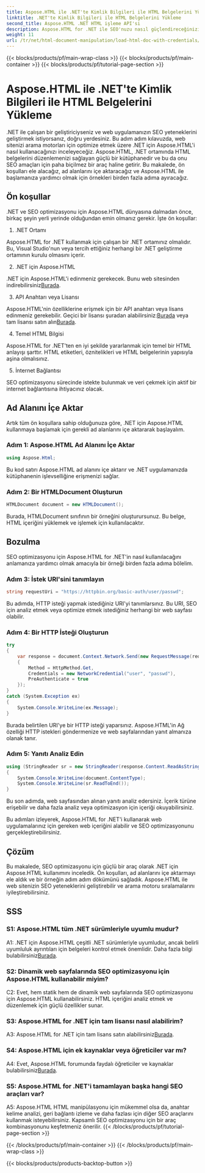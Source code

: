 ```yaml
---
title: Aspose.HTML ile .NET'te Kimlik Bilgileri ile HTML Belgelerini Yükleme
linktitle: .NET'te Kimlik Bilgileri ile HTML Belgelerini Yükleme
second_title: Aspose.HTML .NET HTML işleme API'si
description: Aspose.HTML for .NET ile SEO'nuzu nasıl güçlendireceğinizi öğrenin. Sıralamaları artırın, web içeriğini analiz edin ve arama motorları için optimize edin.
weight: 11
url: /tr/net/html-document-manipulation/load-html-doc-with-credentials/
---
```


{{< blocks/products/pf/main-wrap-class >}}
{{< blocks/products/pf/main-container >}}
{{< blocks/products/pf/tutorial-page-section >}}

# Aspose.HTML ile .NET'te Kimlik Bilgileri ile HTML Belgelerini Yükleme


.NET ile çalışan bir geliştiriciyseniz ve web uygulamanızın SEO yeteneklerini geliştirmek istiyorsanız, doğru yerdesiniz. Bu adım adım kılavuzda, web sitenizi arama motorları için optimize etmek üzere .NET için Aspose.HTML'i nasıl kullanacağınızı inceleyeceğiz. Aspose.HTML, .NET ortamında HTML belgelerini düzenlemenizi sağlayan güçlü bir kütüphanedir ve bu da onu SEO amaçları için paha biçilmez bir araç haline getirir. Bu makalede, ön koşulları ele alacağız, ad alanlarını içe aktaracağız ve Aspose.HTML ile başlamanıza yardımcı olmak için örnekleri birden fazla adıma ayıracağız.

## Ön koşullar

.NET ve SEO optimizasyonu için Aspose.HTML dünyasına dalmadan önce, birkaç şeyin yerli yerinde olduğundan emin olmanız gerekir. İşte ön koşullar:

1. .NET Ortamı

Aspose.HTML for .NET kullanmak için çalışan bir .NET ortamınız olmalıdır. Bu, Visual Studio'nun veya tercih ettiğiniz herhangi bir .NET geliştirme ortamının kurulu olmasını içerir.

2. .NET için Aspose.HTML

.NET için Aspose.HTML'i edinmeniz gerekecek. Bunu web sitesinden indirebilirsiniz[Burada](https://releases.aspose.com/html/net/). 

3. API Anahtarı veya Lisansı

 Aspose.HTML'nin özelliklerine erişmek için bir API anahtarı veya lisans edinmeniz gerekebilir. Geçici bir lisansı şuradan alabilirsiniz:[Burada](https://purchase.aspose.com/temporary-license/) veya tam lisansı satın alın[Burada](https://purchase.aspose.com/buy).

4. Temel HTML Bilgisi

Aspose.HTML for .NET'ten en iyi şekilde yararlanmak için temel bir HTML anlayışı şarttır. HTML etiketleri, öznitelikleri ve HTML belgelerinin yapısıyla aşina olmalısınız.

5. İnternet Bağlantısı

SEO optimizasyonu sürecinde istekte bulunmak ve veri çekmek için aktif bir internet bağlantısına ihtiyacınız olacak.

## Ad Alanını İçe Aktar

Artık tüm ön koşullara sahip olduğunuza göre, .NET için Aspose.HTML kullanmaya başlamak için gerekli ad alanlarını içe aktararak başlayalım.

### Adım 1: Aspose.HTML Ad Alanını İçe Aktar

```csharp
using Aspose.Html;
```

Bu kod satırı Aspose.HTML ad alanını içe aktarır ve .NET uygulamanızda kütüphanenin işlevselliğine erişmenizi sağlar.

### Adım 2: Bir HTMLDocument Oluşturun

```csharp
HTMLDocument document = new HTMLDocument();
```

Burada, HTMLDocument sınıfının bir örneğini oluşturursunuz. Bu belge, HTML içeriğini yüklemek ve işlemek için kullanılacaktır.

## Bozulma

SEO optimizasyonu için Aspose.HTML for .NET'in nasıl kullanılacağını anlamanıza yardımcı olmak amacıyla bir örneği birden fazla adıma bölelim.

### Adım 3: İstek URI'sini tanımlayın

```csharp
string requestUri = "https://httpbin.org/basic-auth/user/passwd";
```

Bu adımda, HTTP isteği yapmak istediğiniz URI'yi tanımlarsınız. Bu URI, SEO için analiz etmek veya optimize etmek istediğiniz herhangi bir web sayfası olabilir.

### Adım 4: Bir HTTP İsteği Oluşturun

```csharp
try
{
    var response = document.Context.Network.Send(new RequestMessage(requestUri)
    {
        Method = HttpMethod.Get,
        Credentials = new NetworkCredential("user", "passwd"),
        PreAuthenticate = true
    });
}
catch (System.Exception ex)
{
    System.Console.WriteLine(ex.Message);
}
```

Burada belirtilen URI'ye bir HTTP isteği yaparsınız. Aspose.HTML'in Ağ özelliği HTTP istekleri göndermenize ve web sayfalarından yanıt almanıza olanak tanır.

### Adım 5: Yanıtı Analiz Edin

```csharp
using (StringReader sr = new StringReader(response.Content.ReadAsString()))
{
    System.Console.WriteLine(document.ContentType);
    System.Console.WriteLine(sr.ReadToEnd());
}
```

Bu son adımda, web sayfasından alınan yanıtı analiz edersiniz. İçerik türüne erişebilir ve daha fazla analiz veya optimizasyon için içeriği okuyabilirsiniz.

Bu adımları izleyerek, Aspose.HTML for .NET'i kullanarak web uygulamalarınız için gereken web içeriğini alabilir ve SEO optimizasyonunu gerçekleştirebilirsiniz.

## Çözüm

Bu makalede, SEO optimizasyonu için güçlü bir araç olarak .NET için Aspose.HTML kullanımını inceledik. Ön koşulları, ad alanlarını içe aktarmayı ele aldık ve bir örneğin adım adım dökümünü sağladık. Aspose.HTML ile web sitenizin SEO yeteneklerini geliştirebilir ve arama motoru sıralamalarını iyileştirebilirsiniz.

## SSS

### S1: Aspose.HTML tüm .NET sürümleriyle uyumlu mudur?

 A1: .NET için Aspose.HTML çeşitli .NET sürümleriyle uyumludur, ancak belirli uyumluluk ayrıntıları için belgeleri kontrol etmek önemlidir. Daha fazla bilgi bulabilirsiniz[Burada](https://reference.aspose.com/html/net/).

### S2: Dinamik web sayfalarında SEO optimizasyonu için Aspose.HTML kullanabilir miyim?

C2: Evet, hem statik hem de dinamik web sayfalarında SEO optimizasyonu için Aspose.HTML kullanabilirsiniz. HTML içeriğini analiz etmek ve düzenlemek için güçlü özellikler sunar.

### S3: Aspose.HTML for .NET için tam lisansı nasıl alabilirim?

 A3: Aspose.HTML for .NET için tam lisans satın alabilirsiniz[Burada](https://purchase.aspose.com/buy).

### S4: Aspose.HTML için ek kaynaklar veya öğreticiler var mı?

 A4: Evet, Aspose.HTML forumunda faydalı öğreticiler ve kaynaklar bulabilirsiniz[Burada](https://forum.aspose.com/).

### S5: Aspose.HTML for .NET'i tamamlayan başka hangi SEO araçları var?

A5: Aspose.HTML HTML manipülasyonu için mükemmel olsa da, anahtar kelime analizi, geri bağlantı izleme ve daha fazlası için diğer SEO araçlarını kullanmak isteyebilirsiniz. Kapsamlı SEO optimizasyonu için bir araç kombinasyonunu keşfetmeniz önerilir.
{{< /blocks/products/pf/tutorial-page-section >}}

{{< /blocks/products/pf/main-container >}}
{{< /blocks/products/pf/main-wrap-class >}}

{{< blocks/products/products-backtop-button >}}
